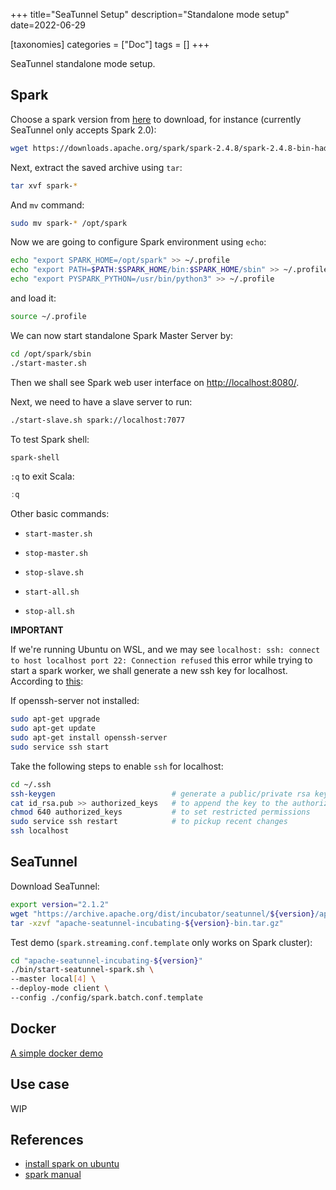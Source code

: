 +++
title="SeaTunnel Setup"
description="Standalone mode setup"
date=2022-06-29

[taxonomies]
categories = ["Doc"]
tags = []
+++

SeaTunnel standalone mode setup.

## Spark

Choose a spark version from [here](https://dlcdn.apache.org/spark) to download, for instance (currently SeaTunnel only accepts Spark 2.0):

```sh
wget https://downloads.apache.org/spark/spark-2.4.8/spark-2.4.8-bin-hadoop2.7.tgz
```

Next, extract the saved archive using `tar`:

```sh
tar xvf spark-*
```

And `mv` command:

```sh
sudo mv spark-* /opt/spark
```

Now we are going to configure Spark environment using `echo`:

```sh
echo "export SPARK_HOME=/opt/spark" >> ~/.profile
echo "export PATH=$PATH:$SPARK_HOME/bin:$SPARK_HOME/sbin" >> ~/.profile
echo "export PYSPARK_PYTHON=/usr/bin/python3" >> ~/.profile
```

and load it:

```sh
source ~/.profile
```

We can now start standalone Spark Master Server by:

```sh
cd /opt/spark/sbin
./start-master.sh
```

Then we shall see Spark web user interface on [http://localhost:8080/](http://localhost:8080/).

Next, we need to have a slave server to run:

```sh
./start-slave.sh spark://localhost:7077
```

To test Spark shell:

```sh
spark-shell
```

`:q` to exit Scala:

```scala
:q
```

Other basic commands:

- `start-master.sh`

- `stop-master.sh`

- `stop-slave.sh`

- `start-all.sh`

- `stop-all.sh`

**IMPORTANT**

If we're running Ubuntu on WSL, and we may see `localhost: ssh: connect to host localhost port 22: Connection refused` this error while trying to start a spark worker, we shall generate a new ssh key for localhost. According to [this](https://stackoverflow.com/a/60198221):

If openssh-server not installed:

```sh
sudo apt-get upgrade
sudo apt-get update
sudo apt-get install openssh-server
sudo service ssh start
```

Take the following steps to enable `ssh` for localhost:

```sh
cd ~/.ssh
ssh-keygen                          # generate a public/private rsa key pair; use the default options
cat id_rsa.pub >> authorized_keys   # to append the key to the authorized_keys file
chmod 640 authorized_keys           # to set restricted permissions
sudo service ssh restart            # to pickup recent changes
ssh localhost
```

## SeaTunnel

Download SeaTunnel:

```sh
export version="2.1.2"
wget "https://archive.apache.org/dist/incubator/seatunnel/${version}/apache-seatunnel-incubating-${version}-bin.tar.gz"
tar -xzvf "apache-seatunnel-incubating-${version}-bin.tar.gz"
```

Test demo (`spark.streaming.conf.template` only works on Spark cluster):

```sh
cd "apache-seatunnel-incubating-${version}"
./bin/start-seatunnel-spark.sh \
--master local[4] \
--deploy-mode client \
--config ./config/spark.batch.conf.template
```

## Docker

[A simple docker demo](https://github.com/Jacobbishopxy/dockerfile/tree/master/sea-tunnel)

## Use case

WIP

## References

- [install spark on ubuntu](https://phoenixnap.com/kb/install-spark-on-ubuntu)
- [spark manual](https://spark.apache.org/docs/latest/spark-standalone.html#installing-spark-standalone-to-a-cluster)
